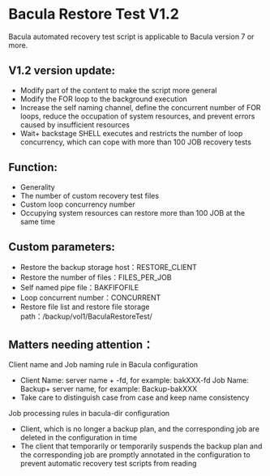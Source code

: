 # Bacula Restore Test V1.2 #

Bacula automated recovery test script is applicable to Bacula version 7 or more.

## V1.2 version update: ##

- Modify part of the content to make the script more general
- Modify the FOR loop to the background execution
- Increase the self naming channel, define the concurrent number of FOR loops, reduce the occupation of system resources, and prevent errors caused by insufficient resources
- Wait+ backstage SHELL executes and restricts the number of loop concurrency, which can cope with more than 100 JOB recovery tests

## Function: ##

- Generality
- The number of custom recovery test files
- Custom loop concurrency number
- Occupying system resources can restore more than 100 JOB at the same time

## Custom parameters: ##

- Restore the backup storage host：RESTORE_CLIENT
- Restore the number of files：FILES_PER_JOB
- Self named pipe file：BAKFIFOFILE
- Loop concurrent number：CONCURRENT
- Restore file list and restore file storage path：/backup/vol1/BaculaRestoreTest/

## Matters needing attention： ##

Client name and Job naming rule in Bacula configuration

- Client Name: server name + -fd, for example: bakXXX-fd Job Name: Backup+ server name, for example: Backup-bakXXX
- Take care to distinguish case from case and keep name consistency

Job processing rules in bacula-dir configuration

- Client, which is no longer a backup plan, and the corresponding job are deleted in the configuration in time
- The client that temporarily or temporarily suspends the backup plan and the corresponding job are promptly annotated in the configuration to prevent automatic recovery test scripts from reading
